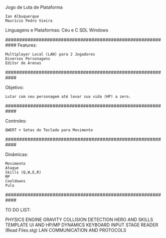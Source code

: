 Jogo de Luta de Plataforma

	Ian Albuquerque
	Maurício Pedro Vieira

Linguagens e Plataformas: 
	Céu e C
	SDL
	Windows

############################################################
Features:

	Multiplayer Local (LAN) para 2 Jogadores
	Diversos Personagens
	Editor de Arenas

############################################################

Objetivo: 

	Lutar com seu personagem até levar sua vida (HP) a zero.

############################################################

Controles:

	QWERT + Setas do Teclado para Movimento

############################################################

Dinâmicas:

	Movimento
	Ataque
	Skills (Q,W,E,R)
	MP
	Cooldowns
	Pulo


############################################################

TO DO LIST:

PHYSICS ENGINE
	GRAVITY
	COLLISION DETECTION
HERO AND SKILLS TEMPLATE
UI AND HP/MP DYNAMICS
KEYBOARD INPUT
STAGE READER (Read Files.stg)
LAN COMMUNICATION AND PROTOCOLS
